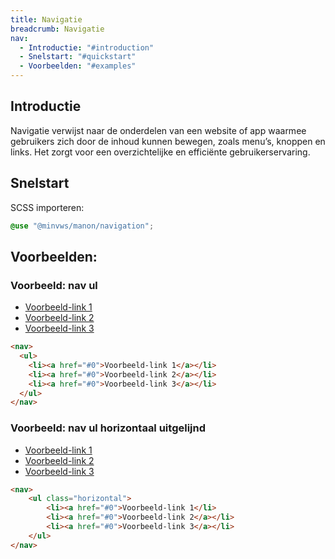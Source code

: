 ```yaml
---
title: Navigatie
breadcrumb: Navigatie
nav:
  - Introductie: "#introduction"
  - Snelstart: "#quickstart"
  - Voorbeelden: "#examples"
---
```


<h2 id="introduction">Introductie</h2>

Navigatie verwijst naar de onderdelen van een website of app waarmee gebruikers zich door de inhoud kunnen bewegen, zoals menu’s, knoppen en links. Het zorgt voor een overzichtelijke en efficiënte gebruikerservaring.

<h2 id="quickstart">Snelstart</h2>

SCSS importeren:

```scss
@use "@minvws/manon/navigation";
```

<h2 id="examples">Voorbeelden:</h2>

### Voorbeeld: nav ul

<nav>
  <ul>
    <li><a href="#0">Voorbeeld-link 1</a></li>
    <li><a href="#0">Voorbeeld-link 2</a></li>
    <li><a href="#0">Voorbeeld-link 3</a></li>
  </ul>
</nav>

```html
<nav>
  <ul>
    <li><a href="#0">Voorbeeld-link 1</a></li>
    <li><a href="#0">Voorbeeld-link 2</a></li>
    <li><a href="#0">Voorbeeld-link 3</a></li>
  </ul>
</nav>
```

### Voorbeeld: nav ul horizontaal uitgelijnd

<nav>
    <ul class="horizontal">
        <li><a href="#0">Voorbeeld-link 1</li>
        <li><a href="#0">Voorbeeld-link 2</a></li>
        <li><a href="#0">Voorbeeld-link 3</a></li>
    </ul>
</nav>

```html
<nav>
    <ul class="horizontal">
        <li><a href="#0">Voorbeeld-link 1</li>
        <li><a href="#0">Voorbeeld-link 2</a></li>
        <li><a href="#0">Voorbeeld-link 3</a></li>
    </ul>
</nav>
```
